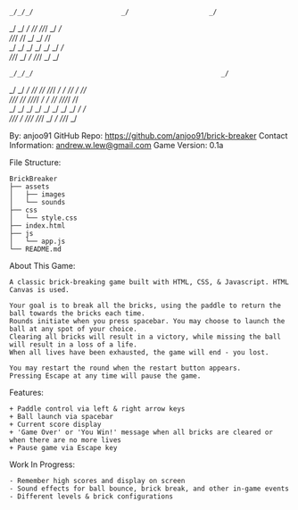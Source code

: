                                                               
    _/_/_/                      _/                    _/      
   _/    _/      _/  _/_/                _/_/_/      _/  _/   
  _/_/_/        _/_/          _/      _/            _/_/      
 _/    _/      _/            _/      _/            _/  _/     
_/_/_/        _/            _/        _/_/_/      _/    _/    
                                                              
                                                              
                                                                                           
    _/_/_/                                               _/                                
   _/    _/      _/  _/_/       _/_/        _/_/_/      _/  _/       _/_/       _/  _/_/   
  _/_/_/        _/_/         _/_/_/_/    _/    _/      _/_/       _/_/_/_/     _/_/        
 _/    _/      _/           _/          _/    _/      _/  _/     _/           _/           
_/_/_/        _/             _/_/_/      _/_/_/      _/    _/     _/_/_/     _/            


By: anjoo91
GitHub Repo: https://github.com/anjoo91/brick-breaker
Contact Information: andrew.w.lew@gmail.com
Game Version: 0.1a


File Structure:

    BrickBreaker 
    ├── assets
    │   ├── images
    │   └── sounds
    ├── css
    │   └── style.css
    ├── index.html
    ├── js
    │   └── app.js
    └── README.md


About This Game:

    A classic brick-breaking game built with HTML, CSS, & Javascript. HTML Canvas is used.

    Your goal is to break all the bricks, using the paddle to return the ball towards the bricks each time. 
    Rounds initiate when you press spacebar. You may choose to launch the ball at any spot of your choice.
    Clearing all bricks will result in a victory, while missing the ball will result in a loss of a life.
    When all lives have been exhausted, the game will end - you lost. 
    
    You may restart the round when the restart button appears.
    Pressing Escape at any time will pause the game.


Features: 

    + Paddle control via left & right arrow keys
    + Ball launch via spacebar
    + Current score display
    + 'Game Over' or 'You Win!' message when all bricks are cleared or when there are no more lives
    + Pause game via Escape key


Work In Progress:

    - Remember high scores and display on screen
    - Sound effects for ball bounce, brick break, and other in-game events
    - Different levels & brick configurations
